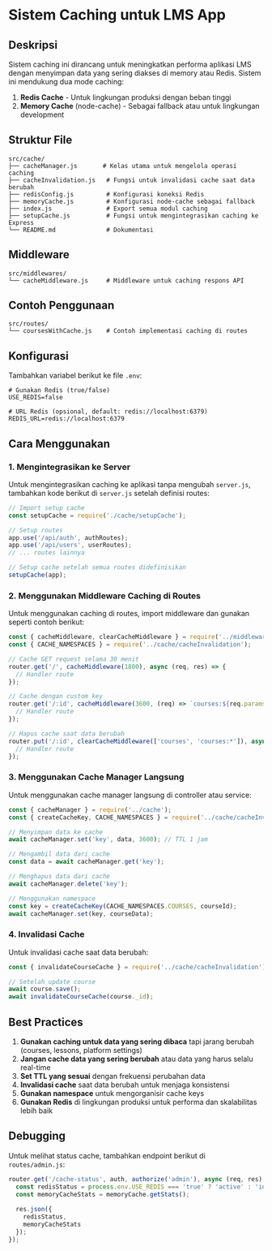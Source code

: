 # Sistem Caching untuk LMS App

## Deskripsi

Sistem caching ini dirancang untuk meningkatkan performa aplikasi LMS dengan menyimpan data yang sering diakses di memory atau Redis. Sistem ini mendukung dua mode caching:

1. **Redis Cache** - Untuk lingkungan produksi dengan beban tinggi
2. **Memory Cache** (node-cache) - Sebagai fallback atau untuk lingkungan development

## Struktur File

```
src/cache/
├── cacheManager.js       # Kelas utama untuk mengelola operasi caching
├── cacheInvalidation.js   # Fungsi untuk invalidasi cache saat data berubah
├── redisConfig.js         # Konfigurasi koneksi Redis
├── memoryCache.js         # Konfigurasi node-cache sebagai fallback
├── index.js               # Export semua modul caching
├── setupCache.js          # Fungsi untuk mengintegrasikan caching ke Express
└── README.md              # Dokumentasi
```

## Middleware

```
src/middlewares/
└── cacheMiddleware.js     # Middleware untuk caching respons API
```

## Contoh Penggunaan

```
src/routes/
└── coursesWithCache.js    # Contoh implementasi caching di routes
```

## Konfigurasi

Tambahkan variabel berikut ke file `.env`:

```
# Gunakan Redis (true/false)
USE_REDIS=false

# URL Redis (opsional, default: redis://localhost:6379)
REDIS_URL=redis://localhost:6379
```

## Cara Menggunakan

### 1. Mengintegrasikan ke Server

Untuk mengintegrasikan caching ke aplikasi tanpa mengubah `server.js`, tambahkan kode berikut di `server.js` setelah definisi routes:

```javascript
// Import setup cache
const setupCache = require('./cache/setupCache');

// Setup routes
app.use('/api/auth', authRoutes);
app.use('/api/users', userRoutes);
// ... routes lainnya

// Setup cache setelah semua routes didefinisikan
setupCache(app);
```

### 2. Menggunakan Middleware Caching di Routes

Untuk menggunakan caching di routes, import middleware dan gunakan seperti contoh berikut:

```javascript
const { cacheMiddleware, clearCacheMiddleware } = require('../middlewares/cacheMiddleware');
const { CACHE_NAMESPACES } = require('../cache/cacheInvalidation');

// Cache GET request selama 30 menit
router.get('/', cacheMiddleware(1800), async (req, res) => {
  // Handler route
});

// Cache dengan custom key
router.get('/:id', cacheMiddleware(3600, (req) => `courses:${req.params.id}`), async (req, res) => {
  // Handler route
});

// Hapus cache saat data berubah
router.put('/:id', clearCacheMiddleware(['courses', 'courses:*']), async (req, res) => {
  // Handler route
});
```

### 3. Menggunakan Cache Manager Langsung

Untuk menggunakan cache manager langsung di controller atau service:

```javascript
const { cacheManager } = require('../cache');
const { createCacheKey, CACHE_NAMESPACES } = require('../cache/cacheInvalidation');

// Menyimpan data ke cache
await cacheManager.set('key', data, 3600); // TTL 1 jam

// Mengambil data dari cache
const data = await cacheManager.get('key');

// Menghapus data dari cache
await cacheManager.delete('key');

// Menggunakan namespace
const key = createCacheKey(CACHE_NAMESPACES.COURSES, courseId);
await cacheManager.set(key, courseData);
```

### 4. Invalidasi Cache

Untuk invalidasi cache saat data berubah:

```javascript
const { invalidateCourseCache } = require('../cache/cacheInvalidation');

// Setelah update course
await course.save();
await invalidateCourseCache(course._id);
```

## Best Practices

1. **Gunakan caching untuk data yang sering dibaca** tapi jarang berubah (courses, lessons, platform settings)
2. **Jangan cache data yang sering berubah** atau data yang harus selalu real-time
3. **Set TTL yang sesuai** dengan frekuensi perubahan data
4. **Invalidasi cache** saat data berubah untuk menjaga konsistensi
5. **Gunakan namespace** untuk mengorganisir cache keys
6. **Gunakan Redis** di lingkungan produksi untuk performa dan skalabilitas lebih baik

## Debugging

Untuk melihat status cache, tambahkan endpoint berikut di `routes/admin.js`:

```javascript
router.get('/cache-status', auth, authorize('admin'), async (req, res) => {
  const redisStatus = process.env.USE_REDIS === 'true' ? 'active' : 'inactive';
  const memoryCacheStats = memoryCache.getStats();
  
  res.json({
    redisStatus,
    memoryCacheStats
  });
});
```